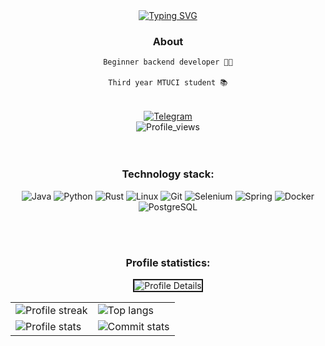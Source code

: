 <!-- Header -->
<div id="header" align="center">
    <a href="https://git.io/typing-svg"><img src="https://readme-typing-svg.herokuapp.com?font=Bricolage+Grotesque&weight=700&size=30&pause=1000&color=F7F7F7&background=000000&center=true&vCenter=true&width=1000&height=300&lines=Hi%2C+world!+I'm+SEMUL+%2F%2F+%F0%9F%AB%A0" alt="Typing SVG" /></a>
</div>

<div id="about" align=center>
    <h3>About</h3>
    <code>Beginner backend developer 👨‍💻</code>
    <br></br>
    <code>Third year MTUCI student 📚</code>
</div>

<br>
<br>

<!-- Links -->
<div id="badges" align=center>
    <!-- <a href="https://vk.com/">
        <img src="https://img.shields.io/badge/-VK-/?style=for-the-badge&logo=vk&color=090909" alt="VK"/>
    </a> -->
    <a href="https://t.me/quesoon/">
        <img src="https://img.shields.io/badge/-Telegram-/?style=for-the-badge&logo=telegram&color=090909" alt="Telegram"/>
    </a>
</div>

<!-- Profile views -->
<div id="Profile_views" align=center>
    <img src="https://komarev.com/ghpvc/?username=quesoon&color=ff69b4&style=for-the-badge" alt="Profile_views"/>
</div>

<!-- Technology stack -->
<div id="technology_stack" align=center>
    <br></br>
    <h3>Technology stack:</h3>
    <img src="https://img.shields.io/badge/-Java-/?style=for-the-badge&logo=java&color=090909" alt="Java">
    <img src="https://img.shields.io/badge/-Python-/?style=for-the-badge&logo=Python&color=090909" alt="Python">
    <img src="https://img.shields.io/badge/-Rust-/?style=for-the-badge&logo=rust&color=090909" alt="Rust">
    <img src="https://img.shields.io/badge/-Linux-/?style=for-the-badge&logo=linux&color=090909" alt="Linux">
    <img src="https://img.shields.io/badge/-Git-/?style=for-the-badge&logo=git&color=090909" alt="Git">
    <img src="https://img.shields.io/badge/-Selenium-/?style=for-the-badge&logo=selenium&color=090909" alt="Selenium">
    <img src="https://img.shields.io/badge/-Spring-/?style=for-the-badge&logo=spring&color=090909" alt="Spring">
    <img src="https://img.shields.io/badge/-Docker-/?style=for-the-badge&logo=Docker&color=090909" alt="Docker">
    <img src="https://img.shields.io/badge/-PostgreSQL-/?style=for-the-badge&logo=PostgreSQL&color=090909" alt="PostgreSQL">
</div>


<!-- Profile statistics -->

<br></br>
<h3 align=center>Profile statistics:</h3>
<div id='profile-cards' align=center>
    <img src="http://github-profile-summary-cards.vercel.app/api/cards/profile-details?username=quesoon&theme=radical" alt="Profile Details" border=2/>
</div>

|                                                                                                              |                                                                                                                                       |
|--------------------------------------------------------------------------------------------------------------|---------------------------------------------------------------------------------------------------------------------------------------|
| ![Profile streak](http://github-readme-streak-stats.herokuapp.com?user=quesoonf&theme=radical)               | ![Top langs](https://github-readme-stats.vercel.app/api/top-langs/?username=quesoon&show_icons=true&theme=radical&layout=compact)    |
| ![Profile stats](https://github-readme-stats.vercel.app/api?username=quesoon&show_icons=true&theme=radical) | ![Commit stats](http://github-profile-summary-cards.vercel.app/api/cards/productive-time?username=quesoon&theme=radical&utcOffset=8) |
